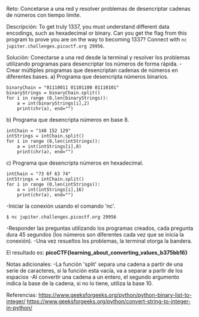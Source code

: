 
Reto:
Concetarse a una red y resolver problemas de desencriptar cadenas de números con tiempo limite.

Descripción:
To get truly 1337, you must understand different data encodings, such as hexadecimal or binary. Can you get the flag from this program to prove you are on the way to becoming 1337? Connect with `nc jupiter.challenges.picoctf.org 29956`.

Solución:
Conectarse a una red desde la terminal y resolver los problemas utilizando programas para desencriptar los números de forma rápida.
-Crear múltiples programas que desencriptan cadenas de números en diferentes bases.
  a) Programa que desencripta números binarios.
```
binaryChain = "01110011 01101100 01110101"  
binaryStrings = binaryChain.split()  
for i in range (0,len(binaryStrings)):  
    a = int(binaryStrings[i],2)  
    print(chr(a), end="")
```
  b) Programa que desencripta números en base 8.
```
intChain = "148 152 129"  
intStrings = intChain.split()  
for i in range (0,len(intStrings)):  
    a = int(intStrings[i],8)  
    print(chr(a), end="")
```
  c) Programa que desencripta números en hexadecimal.
```
intChain = "73 6f 63 74"  
intStrings = intChain.split()  
for i in range (0,len(intStrings)):  
    a = int(intStrings[i],16)  
    print(chr(a), end="")
```
-Iniciar la conexión usando el comando 'nc'.
```
$ nc jupiter.challenges.picoctf.org 29956
```
-Responder las preguntas utilizando los programas creados, cada pregunta dura 45 segundos (los números son diferentes cada vez que se inicia la conexión).
-Una vez resueltos los problemas, la terminal otorga la bandera.

El resultado es: **picoCTF{learning_about_converting_values_b375bb16}**

Notas adicionales:
-La función 'split' separa una cadena a partir de una serie de caracteres, si la función esta vacía, va a separar a partir de los espacios
-Al convertir una cadena a un entero, el segundo argumento indica la base de la cadena, si no lo tiene, utiliza la base 10.

Referencias:
https://www.geeksforgeeks.org/python/python-binary-list-to-integer/
https://www.geeksforgeeks.org/python/convert-string-to-integer-in-python/
